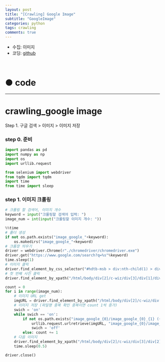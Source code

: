 ```yaml
---
layout: post
title: "[Crawling] Google Image"
subtitle: "GoogleImage"
categories: python
tags: crawling
comments: true
---
```


* 수집: 이미지
* 코딩: [github](https://github.com/JeongJaeyoung0/crawling/blob/48afc2413bb957c0e8d51bb5e9cfe4c8617d8d96/crawling_google_image.ipynb "github")

<br>

# ● code

***

# crawling_google image
Step 1. 구글 검색 > 이미지 > 이미지 저장
### step 0. 준비


```python
import pandas as pd
import numpy as np
import os
import urllib.request

from selenium import webdriver
from tqdm import tqdm
import time
from time import sleep
```

### step 1. 이미지 크롤링


```python
# 크롤링 할 검색어, 이미지 개수
keyword = input("크롤링할 검색어 입력: ")
image_num = int(input("크롤링할 이미지 개수: "))
```


```python
%%time
# 폴더 생성
if not os.path.exists("image_google_"+keyword):
    os.makedirs("image_google_"+keyword)
# 크롬창 띄우기
driver = webdriver.Chrome(r"./chromedriver/chromedriver.exe")
driver.get("https://www.google.com/search?q=%s"%keyword)
time.sleep(1)
# 이미지 클릭
driver.find_element_by_css_selector("#hdtb-msb > div:nth-child(1) > div > div:nth-child(3) > a").click()
# 첫 번째 사진 클릭
driver.find_element_by_xpath("/html/body/div[2]/c-wiz/div[3]/div[1]/div/div/div/div[1]/div[1]/span/div[1]/div[1]/div[1]/a[1]/div[1]/img").click()

count = 0
for i in range(image_num):
    # 이미지 URL get
    imgURL = driver.find_element_by_xpath("/html/body/div[2]/c-wiz/div[3]/div[2]/div[3]/div/div/div[3]/div[2]/c-wiz/div/div[1]/div[1]/div[2]/div[1]/a/img").get_attribute("src")
    # 이미지 저장 (파일명 중복 확인 중복이면 count 1씩 증가)
    swich = 'on'
    while swich == 'on':
        if not os.path.exists("image_google_{0}/image_google_{0}_{1} ({2}).jpg".format(keyword, count, i)):
            urllib.request.urlretrieve(imgURL, "image_google_{0}/image_google_{0}_{1} ({2}).jpg".format(keyword, count, i))
            swich = 'off'
        else: count += 1
    # 다음 이미지
    driver.find_element_by_xpath("/html/body/div[2]/c-wiz/div[3]/div[2]/div[3]/div/div/div[3]/div[2]/c-wiz/div/div[1]/div[1]/div[1]/div/div[3]/a[2]/svg").click()
    time.sleep(0.5)

driver.close()
```
